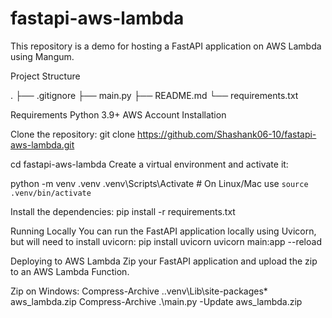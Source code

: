 # fastapi-aws-lambda
This repository is a demo for hosting a FastAPI application on AWS Lambda using Mangum.

Project Structure

. ├── .gitignore 
  ├── main.py 
  ├── README.md 
  └── requirements.txt

Requirements
Python 3.9+
AWS Account
Installation


Clone the repository:
git clone https://github.com/Shashank06-10/fastapi-aws-lambda.git



cd fastapi-aws-lambda
Create a virtual environment and activate it:

python -m venv .venv
.venv\Scripts\Activate  # On Linux/Mac use `source .venv/bin/activate`


Install the dependencies:
pip install -r requirements.txt

Running Locally
You can run the FastAPI application locally using Uvicorn, but will need to install uvicorn:
pip install uvicorn
uvicorn main:app --reload


Deploying to AWS Lambda
Zip your FastAPI application and upload the zip to an AWS Lambda Function.


Zip on Windows:
Compress-Archive .\.venv\Lib\site-packages\* aws_lambda.zip
Compress-Archive .\main.py -Update aws_lambda.zip
